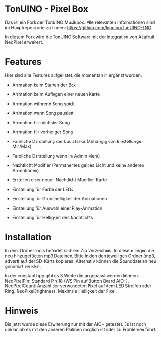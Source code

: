 # TonUINO - Pixel Box
Das ist ein Fork der TonUINO Musikbox.
Alle relevanten Informationen sind im Hauptrepositorie zu finden: https://github.com/tonuino/TonUINO-TNG

In diesem Fork wird die TonUINO Software mit der Integration von Adafruit NeoPixel erweitert.

# Features
Hier sind alle Features aufgelistet, die momentan in ergänzt wurden.

- Animation beim Starten der Box
- Animation beim Auflegen einer neuen Karte
- Animation während Song spielt
- Animation wenn Song pausiert
- Animation für nächster Song
- Animation für vorheriger Song

- Farbliche Darstellung der Lautstärke (Abhängig von Einstellungen Min/Max)
- Farbliche Darstellung wenn im Admin Menü
- Nachtlicht Modifier (Permanentes gelbes Licht und keine anderen Animationen)
- Erstellen einer neuen Nachtlicht Modifier-Karte

- Einstellung für Farbe der LEDs
- Einstellung für Grundhelligkeit der Animationen
- Einstellung für Auswahl einer Play-Animation
- Einstellung für Helligkeit des Nachtlichts

# Installation
In dem Ordner tools befindet sich ein Zip Verzeichnis. In diesem liegen die neu hinzugefügten mp3 Dateinen. Bitte in den den jeweiligen Ordner (mp3, advert) auf der SD-Karte kopieren.
Alternativ können die Sounddateien neu generiert werden.

In der constant.hpp gibt es 3 Werte die angepasst werden können.
NeoPixelPin: Standard Pin 18 (WS Pin auf Button Board AIO+).
NeoPixelCount: Anzahl der verwendeten Pixel auf dem LED Streifen oder Ring.
NeoPixelBrightness: Maximale Helligkeit der Pixel.

# Hinweis
Bis jetzt wurde diese Erwiterung nur mit der AIO+ getestet.
Es ist noch unklar, ob es mit den anderen Platinen möglich ist oder zu Problemen führt.
